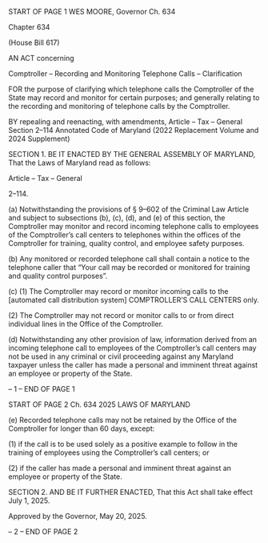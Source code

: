 START OF PAGE 1
WES MOORE, Governor Ch. 634

Chapter 634

(House Bill 617)

AN ACT concerning

Comptroller – Recording and Monitoring Telephone Calls – Clarification

FOR the purpose of clarifying which telephone calls the Comptroller of the State may record
and monitor for certain purposes; and generally relating to the recording and
monitoring of telephone calls by the Comptroller.

BY repealing and reenacting, with amendments,
Article – Tax – General
Section 2–114
Annotated Code of Maryland
(2022 Replacement Volume and 2024 Supplement)

SECTION 1. BE IT ENACTED BY THE GENERAL ASSEMBLY OF MARYLAND,
That the Laws of Maryland read as follows:

Article – Tax – General

2–114.

(a) Notwithstanding the provisions of § 9–602 of the Criminal Law Article and
subject to subsections (b), (c), (d), and (e) of this section, the Comptroller may monitor and
record incoming telephone calls to employees of the Comptroller’s call centers to telephones
within the offices of the Comptroller for training, quality control, and employee safety
purposes.

(b) Any monitored or recorded telephone call shall contain a notice to the
telephone caller that “Your call may be recorded or monitored for training and quality
control purposes”.

(c) (1) The Comptroller may record or monitor incoming calls to the
[automated call distribution system] COMPTROLLER’S CALL CENTERS only.

(2) The Comptroller may not record or monitor calls to or from direct
individual lines in the Office of the Comptroller.

(d) Notwithstanding any other provision of law, information derived from an
incoming telephone call to employees of the Comptroller’s call centers may not be used in
any criminal or civil proceeding against any Maryland taxpayer unless the caller has made
a personal and imminent threat against an employee or property of the State.

– 1 –
END OF PAGE 1

START OF PAGE 2
Ch. 634 2025 LAWS OF MARYLAND

(e) Recorded telephone calls may not be retained by the Office of the Comptroller
for longer than 60 days, except:

(1) if the call is to be used solely as a positive example to follow in the
training of employees using the Comptroller’s call centers; or

(2) if the caller has made a personal and imminent threat against an
employee or property of the State.

SECTION 2. AND BE IT FURTHER ENACTED, That this Act shall take effect July
1, 2025.

Approved by the Governor, May 20, 2025.

– 2 –
END OF PAGE 2
